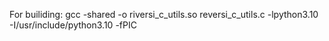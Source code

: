 For builiding:
gcc -shared -o riversi_c_utils.so reversi_c_utils.c -lpython3.10 -I/usr/include/python3.10 -fPIC

